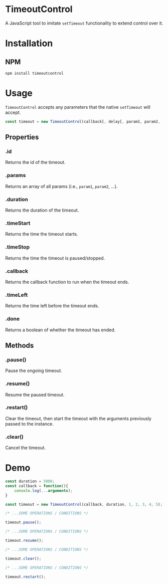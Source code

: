 # TimeoutControl

A JavaScript tool to imitate `setTimeout` functionality to extend control over it.


# Installation

## NPM

`npm install timeoutcontrol`

# Usage

`TimeoutControl` accepts any parameters that the native `setTimeout` will accept.

```javascript
const timeout = new TimeoutControl(callback[, delay[, param1, param2, ...]]);
```

## Properties

### .id

Returns the id of the timeout.

### .params

Returns an array of all params (i.e., `param1`, `param2`, ...).

### .duration

Returns the duration of the timeout.

### .timeStart

Returns the time the timeout starts.

### .timeStop

Returns the time the timeout is paused/stopped.

### .callback

Returns the callback function to run when the timeout ends.

### .timeLeft

Returns the time left before the timeout ends.

### .done

Returns a boolean of whether the timeout has ended.

## Methods

### .pause()

Pause the ongoing timeout.

### .resume()

Resume the paused timeout.

### .restart()

Clear the timeout, then start the timeout with the arguments previously passed to the instance.

### .clear()

Cancel the timeout.

# Demo

```javascript
const duration = 5000;
const callback = function(){
    console.log(...arguments);
}

const timeout = new TimeoutControl(callback, duration, 1, 2, 3, 4, 5);

/* ...SOME OPERATIONS / CONDITIONS */

timeout.pause();

/* ...SOME OPERATIONS / CONDITIONS */

timeout.resume();

/* ...SOME OPERATIONS / CONDITIONS */

timeout.clear();

/* ...SOME OPERATIONS / CONDITIONS */

timeout.restart();
```
